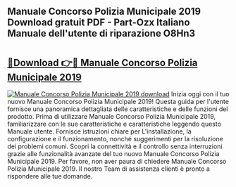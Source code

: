 ## Manuale Concorso Polizia Municipale 2019 Download gratuit PDF - Part-Ozx Italiano Manuale dell'utente di riparazione O8Hn3

# <h2><a href="http://dfarkjp.blite.top/?on=Manuale+Concorso+Polizia+Municipale+2019">🔗Download 👉🔴 Manuale Concorso Polizia Municipale 2019</a></h2>

[![Manuale Concorso Polizia Municipale 2019 download](https://i.imgur.com/lujVjoI.png)](http://dfarkjp.blite.top/?on=Manuale+Concorso+Polizia+Municipale+2019)
Inizia oggi con il tuo nuovo Manuale Concorso Polizia Municipale 2019! Questa guida per l'utente fornisce una panoramica dettagliata delle caratteristiche e delle funzioni del prodotto. Prima di utilizzare Manuale Concorso Polizia Municipale 2019, familiarizzare con le sue caratteristiche e caratteristiche leggendo questo Manuale utente. Fornisce istruzioni chiare per L'installazione, la configurazione e il funzionamento, nonché suggerimenti per la risoluzione dei problemi comuni. Scopri la connettività e il controllo senza interruzioni grazie alle funzionalità avanzate del tuo nuovo Manuale Concorso Polizia Municipale 2019. Per favore, non aver paura di chiedere Manuale Concorso Polizia Municipale 2019. Il nostro Team di assistenza clienti è pronto a rispondere alle tue domande.
